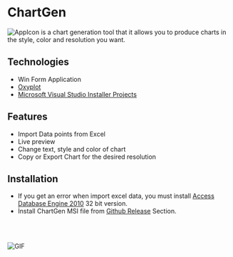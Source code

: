 # ChartGen

![AppIcon](./ChartGen/app.ico) is a chart generation tool that it allows you to produce charts in the style, color and resolution you want.

## Technologies
- Win Form Application
- [Oxyplot](https://github.com/oxyplot/oxyplot)
- [Microsoft Visual Studio Installer Projects](https://marketplace.visualstudio.com/items?itemName=VisualStudioClient.MicrosoftVisualStudio2017InstallerProjects)

## Features
- Import Data points from Excel
- Live preview
- Change text, style and color of chart
- Copy or Export Chart for the desired resolution

## Installation

- If you get an error when import excel data, you must install [Access Database Engine 2010](https://www.microsoft.com/en-us/download/details.aspx?id=13255) 32 bit version.
- İnstall ChartGen MSI file from [Github Release](https://github.com/oktaykcr/ChartGen/releases) Section.

<br><br>

![GIF](ChartGen.gif)


